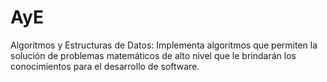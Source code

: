 # AyE
 Algoritmos y Estructuras de Datos: Implementa algoritmos que permiten la solución de problemas matemáticos de alto nivel que le brindarán los conocimientos para el desarrollo de software.

